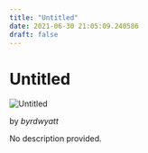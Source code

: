 ```yaml
---
title: "Untitled"
date: 2021-06-30 21:05:09.240586
draft: false
---
```


# Untitled

![Untitled](../images/c0f55dd1-da10-11eb-8cb6-60f262b60b65.png)

by *byrdwyatt*



No description provided.